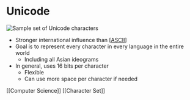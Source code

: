 # Unicode

![Sample set of Unicode characters](/assets/second-brain/2020-09-17-17-07-11.png)

- Stronger international influence than [[ASCII]]
- Goal is to represent every character in every language in the entire world
  - Including all Asian ideograms
- In general, uses 16 bits per character
  - Flexible
  - Can use more space per character if needed

[[Computer Science]] [[Character Set]]

[//begin]: # "Autogenerated link references for markdown compatibility"
[ascii]: ascii "ASCII"
[computer-science]: computer-science "Computer Science"
[character-set]: character-set "Character Set"
[//end]: # "Autogenerated link references"